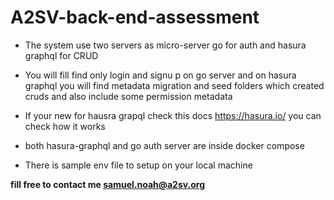 # A2SV-back-end-assessment

- The system use two servers as micro-server go for auth and hasura graphql for CRUD

- You will fill find only login and signu p on go server and on hasura graphql you will find metadata migration and seed folders which created cruds and also include some permission metadata

- If your new for hausra grapql check this docs https://hasura.io/ you can check how it works
- both hasura-graphql and go auth server are inside docker compose
- There is sample env file to setup on your local machine

**fill free to contact me samuel.noah@a2sv.org**
